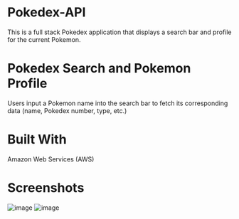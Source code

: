 # Pokedex-API
This is a full stack Pokedex application that displays a search bar and profile for the current Pokemon.

# Pokedex Search and Pokemon Profile
Users input a Pokemon name into the search bar to fetch its corresponding data (name, Pokedex number, type, etc.)

# Built With
Amazon Web Services (AWS)

# Screenshots
![image](https://user-images.githubusercontent.com/47619395/56532059-f7527c80-6509-11e9-92d4-b7fc26ed9715.png)
![image](https://user-images.githubusercontent.com/47619395/56532085-03d6d500-650a-11e9-8379-741b6d04277e.png)
